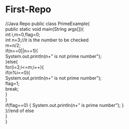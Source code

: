 # First-Repo
//Java Repo
    public class PrimeExample{    
     public static void main(String args[]){    
      int i,m=0,flag=0;      
      int n=3;//it is the number to be checked    
      m=n/2;      
      if(n==0||n==1){  
       System.out.println(n+" is not prime number");      
      }else{  
       for(i=2;i<=m;i++){      
        if(n%i==0){      
         System.out.println(n+" is not prime number");      
         flag=1;      
         break;      
        }      
       }      
       if(flag==0)  { System.out.println(n+" is prime number"); }  
      }//end of else  
    }    
    }   
